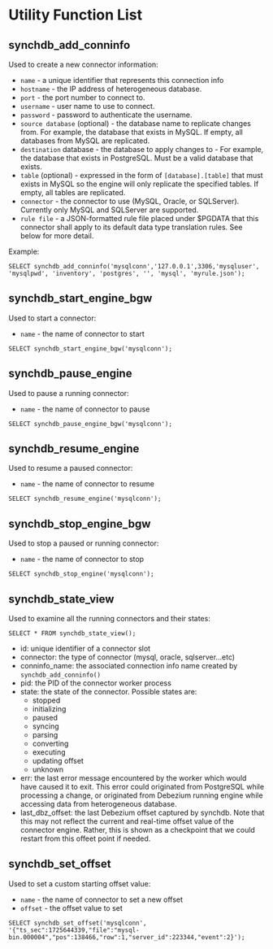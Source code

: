 # Utility Function List

## synchdb_add_conninfo
Used to create a new connector information:
* `name` - a unique identifier that represents this connection info
* `hostname` - the IP address of heterogeneous database.
* `port` - the port number to connect to.
* `username` - user name to use to connect.
* `password` - password to authenticate the username.
* `source database` (optional) - the database name to replicate changes from. For example, the database that exists in MySQL. If empty, all databases from MySQL are replicated.
* `destination` database - the database to apply changes to - For example, the database that exists in PostgreSQL. Must be a valid database that exists.
* `table` (optional) - expressed in the form of `[database].[table]` that must exists in MySQL so the engine will only replicate the specified tables. If empty, all tables are replicated.
* `connector` - the connector to use (MySQL, Oracle, or SQLServer). Currently only MySQL and SQLServer are supported.
* `rule file` - a JSON-formatted rule file placed under $PGDATA that this connector shall apply to its default data type translation rules. See below for more detail.

Example:

```
SELECT synchdb_add_conninfo('mysqlconn','127.0.0.1',3306,'mysqluser', 'mysqlpwd', 'inventory', 'postgres', '', 'mysql', 'myrule.json');
```

## synchdb_start_engine_bgw
Used to start a connector:
* `name` - the name of connector to start

```
SELECT synchdb_start_engine_bgw('mysqlconn');
```

## synchdb_pause_engine
Used to pause a running connector:
* `name` - the name of connector to pause

```
SELECT synchdb_pause_engine_bgw('mysqlconn');
```

## synchdb_resume_engine
Used to resume a paused connector:
* `name` - the name of connector to resume

```
SELECT synchdb_resume_engine('mysqlconn');
```

## synchdb_stop_engine_bgw
Used to stop a paused or running connector:
* `name` - the name of connector to stop

```
SELECT synchdb_stop_engine('mysqlconn');
```

## synchdb_state_view
Used to examine all the running connectors and their states:
```
SELECT * FROM synchdb_state_view();
```

* id: unique identifier of a connector slot
* connector: the type of connector (mysql, oracle, sqlserver...etc)
* conninfo_name: the associated connection info name created by `synchdb_add_conninfo()`
* pid: the PID of the connector worker process
* state: the state of the connector. Possible states are:
    * stopped
    * initializing
    * paused
    * syncing
    * parsing
    * converting
    * executing
    * updating offset
    * unknown
* err: the last error message encountered by the worker which would have caused it to exit. This error could originated from PostgreSQL while processing a change, or originated from Debezium running engine while accessing data from heterogeneous database.
* last_dbz_offset: the last Debezium offset captured by synchdb. Note that this may not reflect the current and real-time offset value of the connector engine. Rather, this is shown as a checkpoint that we could restart from this offeet point if needed.

## synchdb_set_offset
Used to set a custom starting offset value:
* `name` - the name of connector to set a new offset
* `offset` - the offset value to set

```
SELECT synchdb_set_offset('mysqlconn', '{"ts_sec":1725644339,"file":"mysql-bin.000004","pos":138466,"row":1,"server_id":223344,"event":2}');
```
